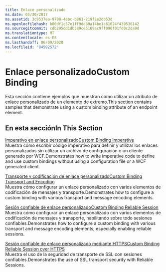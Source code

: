 ```yaml
---
title: Enlace personalizado
ms.date: 03/30/2017
ms.assetid: 3c9537ea-9708-4ebc-b861-219f2e2db53d
ms.openlocfilehash: b00df1c57e1ff9dd39a14be1c61024f439536142
ms.sourcegitcommit: cdb295dd1db589ce5169ac9ff096f01fd0c2da9d
ms.translationtype: MT
ms.contentlocale: es-ES
ms.lasthandoff: 06/09/2020
ms.locfileid: "84592572"
---
```

# <a name="custom-binding"></a><span data-ttu-id="9b962-102">Enlace personalizado</span><span class="sxs-lookup"><span data-stu-id="9b962-102">Custom Binding</span></span>
<span data-ttu-id="9b962-103">Esta sección contiene ejemplos que muestran cómo utilizar un atributo de enlace personalizado de un elemento de extremo.</span><span class="sxs-lookup"><span data-stu-id="9b962-103">This section contains samples that demonstrate using a custom binding attribute of an endpoint element.</span></span>  
  
## <a name="in-this-section"></a><span data-ttu-id="9b962-104">En esta sección</span><span class="sxs-lookup"><span data-stu-id="9b962-104">In This Section</span></span>  
 [<span data-ttu-id="9b962-105">Imperativo en enlace personalizado</span><span class="sxs-lookup"><span data-stu-id="9b962-105">Custom Binding Imperative</span></span>](custom-binding-imperative.md)  
 <span data-ttu-id="9b962-106">Muestra cómo escribir código imperativo para definir y utilizar los enlaces personalizados sin utilizar un archivo de configuración o un cliente generado por WCF.</span><span class="sxs-lookup"><span data-stu-id="9b962-106">Demonstrates how to write imperative code to define and use custom bindings without using a configuration file or a WCF generated client.</span></span>  
  
 [<span data-ttu-id="9b962-107">Transporte y codificación de enlace personalizado</span><span class="sxs-lookup"><span data-stu-id="9b962-107">Custom Binding Transport and Encoding</span></span>](custom-binding-transport-and-encoding.md)  
 <span data-ttu-id="9b962-108">Muestra cómo configurar un enlace personalizado con varios elementos de codificación de mensajes y transporte.</span><span class="sxs-lookup"><span data-stu-id="9b962-108">Demonstrates how to configure a custom binding with various transport and message encoding elements.</span></span>  
  
 [<span data-ttu-id="9b962-109">Sesión confiable de enlace personalizado</span><span class="sxs-lookup"><span data-stu-id="9b962-109">Custom Binding Reliable Session</span></span>](custom-binding-reliable-session.md)  
 <span data-ttu-id="9b962-110">Muestra cómo configurar un enlace personalizado con varios elementos de codificación de mensajes y transporte, habilitando sobre todo sesiones confiables.</span><span class="sxs-lookup"><span data-stu-id="9b962-110">Demonstrates how to configure a custom binding with various transport and message encoding elements, especially enabling reliable sessions.</span></span>  
  
 [<span data-ttu-id="9b962-111">Sesión confiable de enlace personalizado mediante HTTPS</span><span class="sxs-lookup"><span data-stu-id="9b962-111">Custom Binding Reliable Session over HTTPS</span></span>](custom-binding-reliable-session-over-https.md)  
 <span data-ttu-id="9b962-112">Muestra el uso de la seguridad de transporte de SSL con sesiones confiables.</span><span class="sxs-lookup"><span data-stu-id="9b962-112">Demonstrates the use of SSL transport security with Reliable Sessions.</span></span>
